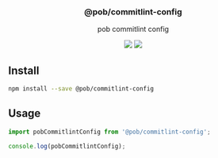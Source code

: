 <h3 align="center">
  @pob/commitlint-config
</h3>

<p align="center">
  pob commitlint config
</p>

<p align="center">
  <a href="https://npmjs.org/package/@pob/commitlint-config"><img src="https://img.shields.io/npm/v/@pob/commitlint-config.svg?style=flat-square"></a>
  <a href="https://david-dm.org/christophehurpeau/pob?path=@pob/commitlint-config"><img src="https://david-dm.org/christophehurpeau/pob.svg?path=@pob/commitlint-config?style=flat-square"></a>
</p>

## Install

```bash
npm install --save @pob/commitlint-config
```

## Usage

```js
import pobCommitlintConfig from '@pob/commitlint-config';

console.log(pobCommitlintConfig);
```

